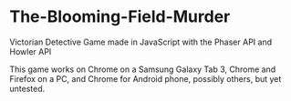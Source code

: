 # The-Blooming-Field-Murder
Victorian Detective Game made in JavaScript with the Phaser API and Howler API

This game works on Chrome on a Samsung Galaxy Tab 3, Chrome and Firefox on a PC, and Chrome for Android phone, possibly others, but yet untested.

